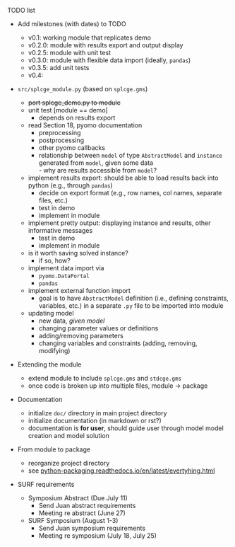 TODO list

- Add milestones (with dates) to TODO
     - v0.1: working module that replicates demo
     - v0.2.0: module with results export and output display
     - v0.2.5: module with unit test
     - v0.3.0: module with flexible data import (ideally, `pandas`)
     - v0.3.5: add unit tests
     - v0.4: 

- `src/splcge_module.py` (based on `splcge.gms`)
     - ~~port splcge_demo.py to module~~
     - unit test [module == demo]
          - depends on results export
     - read Section 18, pyomo documentation
          - preprocessing
          - postprocessing
          - other pyomo callbacks
          - relationship between `model` of type `AbstractModel` and 
            `instance` generated from `model`, given some data  
                 - why are results accessible from `model`?
     - implement results export: should be able to load results back into
       python (e.g., through `pandas`)
          - decide on export format (e.g., row names, col names, separate files, etc.)
          - test in demo
          - implement in module
     - implement pretty output: displaying instance and results, other informative
       messages
          - test in demo
          - implement in module
     - is it worth saving solved instance? 
          - if so, how?
     - implement data import via
          - `pyomo.DataPortal` 
          - `pandas`
     - implement external function import
          - goal is to have `AbstractModel` definition (i.e., defining constraints,
            variables, etc.) in a separate `.py` file to be imported into module
     - updating model 
          - new data, *given model*
          - changing parameter values or definitions
          - adding/removing parameters
          - changing variables and constraints (adding, removing, modifying)

- Extending the module
     - extend module to include `splcge.gms` and `stdcge.gms`
     - once code is broken up into multiple files, module -> package

- Documentation
     - initialize `doc/` directory in main project directory
     - initialize documentation (in markdown or rst?)
     - documentation is **for user**, should guide user through model
       model creation and model solution

- From module to package
     - reorganize project directory
     - see [python-packaging.readthedocs.io/en/latest/evertyhing.html](python-packaging.readthedocs.io/en/latest/evertyhing.html)

- SURF requirements
     - Symposium Abstract (Due July 11)
          - Send Juan abstract requirements
          - Meeting re abstract (June 27)
     - SURF Symposium (August 1-3)
          - Send Juan symposium requirements
          - Meeting re symposium (July 18, July 25)

